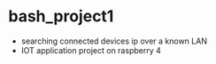 # bash_project1
- searching connected devices ip over a known LAN
- IOT application project on raspberry 4
